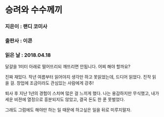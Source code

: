 # 승려와 수수께끼
### 지은이 : 랜디 코미사
### 출판사 : 이콘
### 읽은 날 : 2018.04.18

달걀을 1미터 아래로 떨어뜨리되 깨뜨리면 안됩니다. 어찌 해야 할까요?

진짜 재밌다.
작년 여름부터 읽어야지 생각만 하고 못읽었는데, 드디어 읽었다. 진작 읽을 걸.
창업에 조금이라도 관심있는 사람에게 강추!

퇴사 후 지난 1년의 경험이 스치며 많은 걸 느끼게 했다.
나는 용감하지만 무식했고, 내가 세운 비젼에 열정으로 흥분되지도 않았고, 결국 돈도 한 푼 못벌었다.

그래도
그럼에도
해야만 하는 일 때문에 하고싶은 일을 뒤로 미루지말자.